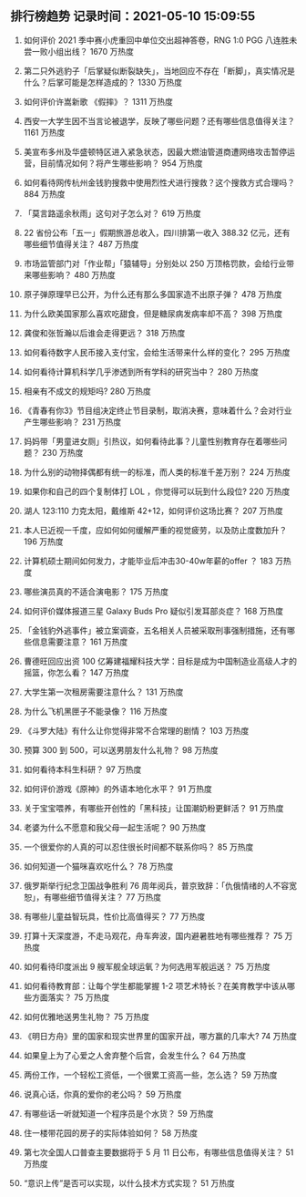 
## 排行榜趋势 记录时间：2021-05-10 15:09:55
  
  1. 如何评价 2021 季中赛小虎重回中单位交出超神答卷，RNG 1:0 PGG 八连胜未尝一败小组出线？ 1670 万热度
    
  2. 第二只外逃豹子「后掌疑似断裂缺失」，当地回应不存在「断脚」，真实情况是什么？后掌可能是怎样造成的？ 1330 万热度
    
  3. 如何评价许嵩新歌 《假摔》？ 1311 万热度
    
  4. 西安一大学生因不当言论被退学，反映了哪些问题？还有哪些信息值得关注？ 1161 万热度
    
  5. 美宣布多州及华盛顿特区进入紧急状态，因最大燃油管道商遭网络攻击暂停运营，目前情况如何？将产生哪些影响？ 954 万热度
    
  6. 如何看待网传杭州金钱豹搜救中使用烈性犬进行搜救？这个搜救方式合理吗？ 884 万热度
    
  7. 「莫言路遥余秋雨」这句对子怎么对？ 619 万热度
    
  8. 22 省份公布「五一」假期旅游总收入，四川排第一收入 388.32 亿元，还有哪些细节值得关注？ 487 万热度
    
  9. 市场监管部门对「作业帮」「猿辅导」分别处以 250 万顶格罚款，会给行业带来哪些影响？ 480 万热度
    
  10. 原子弹原理早已公开，为什么还有那么多国家造不出原子弹？ 478 万热度
    
  11. 为什么欧美国家那么喜欢吃甜食，但是糖尿病发病率却不高？ 398 万热度
    
  12. 龚俊和张哲瀚以后谁会走得更远？ 318 万热度
    
  13. 如何看待数字人民币接入支付宝，会给生活带来什么样的变化？ 295 万热度
    
  14. 如何看待计算机科学几乎渗透到所有学科的研究当中？ 280 万热度
    
  15. 相亲有不成文的规矩吗? 280 万热度
    
  16. 《青春有你3》节目组决定终止节目录制，取消决赛，意味着什么？会对行业产生哪些影响？ 231 万热度
    
  17. 妈妈带「男童进女厕」引热议，如何看待此事？儿童性别教育存在着哪些问题？ 230 万热度
    
  18. 为什么别的动物择偶都有统一的标准，而人类的标准千差万别？ 224 万热度
    
  19. 如果你和自己的四个复制体打 LOL ，你觉得可以玩到什么段位? 220 万热度
    
  20. 湖人 123:110 力克太阳，戴维斯 42+12，如何评价这场比赛？ 207 万热度
    
  21. 本人已近视一千度，应如何如何缓解严重的视觉疲劳，以及防止度数加升？ 196 万热度
    
  22. 计算机硕士期间如何发力，才能毕业后冲击30-40w年薪的offer ？ 183 万热度
    
  23. 哪些演员真的不适合演电影？ 175 万热度
    
  24. 如何评价媒体报道三星 Galaxy Buds Pro 疑似引发耳部炎症？ 168 万热度
    
  25. 「金钱豹外逃事件」被立案调查，五名相关人员被采取刑事强制措施，还有哪些信息需要注意？ 161 万热度
    
  26. 曹德旺回应出资 100 亿筹建福耀科技大学：目标是成为中国制造业高级人才的摇篮，你怎么看？ 147 万热度
    
  27. 大学生第一次租房需要注意什么？ 131 万热度
    
  28. 为什么飞机黑匣子不能录像？ 116 万热度
    
  29. 《斗罗大陆》有什么让你觉得非常不合常理的剧情？ 103 万热度
    
  30. 预算 300 到 500，可以送男朋友什么礼物？ 98 万热度
    
  31. 如何看待本科生科研？ 97 万热度
    
  32. 如何评价游戏《原神》的外语本地化水平？ 91 万热度
    
  33. 关于宝宝喂养，有哪些开创性的「黑科技」让国潮奶粉更鲜活？ 91 万热度
    
  34. 老婆为什么不愿意和我父母一起生活呢？ 90 万热度
    
  35. 一个很爱你的人真的可以忍住很长时间都不联系你吗？ 85 万热度
    
  36. 如何知道一个猫咪喜欢吃什么？ 78 万热度
    
  37. 俄罗斯举行纪念卫国战争胜利 76 周年阅兵，普京致辞：「仇俄情绪的人不容宽恕」，有哪些细节值得关注？ 77 万热度
    
  38. 有哪些儿童益智玩具，性价比高值得买？ 77 万热度
    
  39. 打算十天深度游，不走马观花，舟车奔波，国内避暑胜地有哪些推荐？ 75 万热度
    
  40. 如何看待印度派出 9 艘军舰全球运氧？为何选用军舰运送？ 75 万热度
    
  41. 如何看待教育部：让每个学生都能掌握 1-2 项艺术特长？在美育教学中该从哪些方面落实？ 75 万热度
    
  42. 如何优雅地送男生礼物？ 75 万热度
    
  43. 《明日方舟》里的国家和现实世界里的国家开战，哪方赢的几率大? 74 万热度
    
  44. 如果皇上为了心爱之人舍弃整个后宫，会发生什么？ 64 万热度
    
  45. 两份工作，一个轻松工资低，一个很累工资高一些，怎么选？ 59 万热度
    
  46. 说真心话，你真的爱你的老公吗？ 59 万热度
    
  47. 有哪些话一听就知道一个程序员是个水货？ 59 万热度
    
  48. 住一楼带花园的房子的实际体验如何？ 58 万热度
    
  49. 第七次全国人口普查主要数据将于 5 月 11 日公布，有哪些信息值得关注？ 51 万热度
    
  50. “意识上传”是否可以实现，以什么技术方式实现？ 51 万热度
    